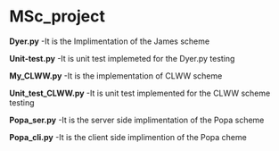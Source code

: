 # MSc_project

**Dyer.py**
-It is the Implimentation of the James scheme

**Unit-test.py**
-It is unit test implemeted for the Dyer.py testing

**My_CLWW.py**
-It is the implementation of CLWW scheme

**Unit_test_CLWW.py**
-It is unit test implemented for the CLWW scheme testing

**Popa_ser.py**
-It is the server side implimentation of the Popa scheme

**Popa_cli.py**
-It is the client side implimention of the Popa cheme 
